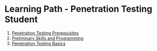 # Learning Path - Penetration Testing Student

1. [Penetration Testing Prerequisites](courses/INE/eJPT/1of3-penetration-testing-prerequisites.md)
2. [Preliminary Skills and Programming](courses/INE/eJPT/2of3-preliminary-skills-and-programming.md)
3. [Penetration Testing Basics](courses/INE/eJPT/3of3-penetration-testing-basics.md)

<!--
To do:
- [ ] Make a tool list
- [ ] Link in 'notes' section (under this repo/website)
- [ ] colorize code
- [ ] write code on gist and link here
-->
